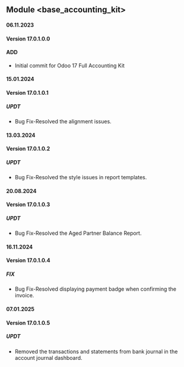 ## Module <base_accounting_kit>

#### 06.11.2023
#### Version 17.0.1.0.0
#### ADD
- Initial commit for Odoo 17 Full Accounting Kit

#### 15.01.2024
#### Version 17.0.1.0.1
##### UPDT
- Bug Fix-Resolved the alignment issues.

#### 13.03.2024
#### Version 17.0.1.0.2
##### UPDT
- Bug Fix-Resolved the style issues in report templates.

#### 20.08.2024
#### Version 17.0.1.0.3
##### UPDT
- Bug Fix-Resolved the Aged Partner Balance Report.

#### 16.11.2024
#### Version 17.0.1.0.4
##### FIX
- Bug Fix-Resolved displaying payment badge when confirming the invoice.

#### 07.01.2025
#### Version 17.0.1.0.5
##### UPDT
- Removed the transactions and statements from bank journal in the account journal dashboard.